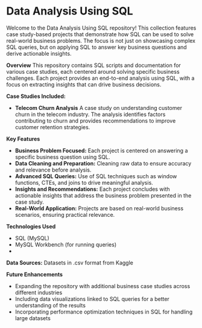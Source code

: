 # Data Analysis Using SQL
Welcome to the Data Analysis Using SQL repository! This collection features case study-based projects that demonstrate how SQL can be used to solve real-world business problems. The focus is not just on showcasing complex SQL queries, but on applying SQL to answer key business questions and derive actionable insights.

**Overview**
This repository contains SQL scripts and documentation for various case studies, each centered around solving specific business challenges. Each project provides an end-to-end analysis using SQL, with a focus on extracting insights that can drive business decisions.

**Case Studies Included:**
- **Telecom Churn Analysis**
A case study on understanding customer churn in the telecom industry. The analysis identifies factors contributing to churn and provides recommendations to improve customer retention strategies.

**Key Features**
- **Business Problem Focused:** Each project is centered on answering a specific business question using SQL.
- **Data Cleaning and Preparation:** Cleaning raw data to ensure accuracy and relevance before analysis.
- **Advanced SQL Queries:** Use of SQL techniques such as window functions, CTEs, and joins to drive meaningful analysis.
- **Insights and Recommendations:** Each project concludes with actionable insights that address the business problem presented in the case study.
- **Real-World Application:** Projects are based on real-world business scenarios, ensuring practical relevance.

**Technologies Used**
- SQL (MySQL)
- MySQL Workbench (for running queries)
- 
**Data Sources:** Datasets in .csv format from Kaggle
  
**Future Enhancements**
- Expanding the repository with additional business case studies across different industries
- Including data visualizations linked to SQL queries for a better understanding of the results
- Incorporating performance optimization techniques in SQL for handling large datasets
